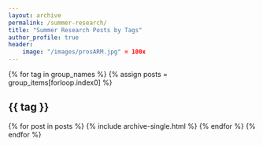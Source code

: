 ```yaml
---
layout: archive
permalink: /summer-research/
title: "Summer Research Posts by Tags"
author_profile: true
header:
    image: "/images/prosARM.jpg" = 100x
---
```

{% for tag in group_names %}
  {% assign posts = group_items[forloop.index0] %}
  <h2 id="{{ tag | slugify }}" class="archive__subtitle">{{ tag }}</h2>
  {% for post in posts %}
    {% include archive-single.html %}
  {% endfor %}
{% endfor %}